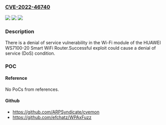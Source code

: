 ### [CVE-2022-46740](https://cve.mitre.org/cgi-bin/cvename.cgi?name=CVE-2022-46740)
![](https://img.shields.io/static/v1?label=Product&message=WS7100-20&color=blue)
![](https://img.shields.io/static/v1?label=Version&message=n%2Fa&color=blue)
![](https://img.shields.io/static/v1?label=Vulnerability&message=Denial%20of%20Service&color=brighgreen)

### Description

There is a denial of service vulnerability in the Wi-Fi module of the HUAWEI WS7100-20 Smart WiFi Router.Successful exploit could cause a denial of service (DoS) condition.

### POC

#### Reference
No PoCs from references.

#### Github
- https://github.com/ARPSyndicate/cvemon
- https://github.com/efchatz/WPAxFuzz

